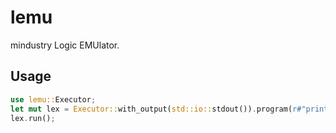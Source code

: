 # lemu

mindustry Logic EMUlator.

## Usage

```rust
use lemu::Executor;
let mut lex = Executor::with_output(std::io::stdout()).program(r#"print "hello world""#).expect("program ok");
lex.run();
```